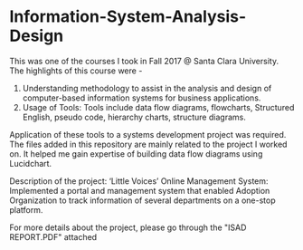 # Information-System-Analysis-Design

This was one of the courses I took in Fall 2017 @ Santa Clara University. The highlights of this course were -
 1. Understanding methodology to assist in the analysis and design of computer-based information systems for business applications. 
 2. Usage of Tools: Tools include data flow diagrams, flowcharts, Structured English, pseudo code, hierarchy charts, structure diagrams. 

Application of these tools to a systems development project was required. The files added in this repository are mainly related to the project I worked on. It helped me gain expertise of building data flow diagrams using Lucidchart.

Description of the project:
‘Little Voices’ Online Management System: Implemented a portal and management system that enabled Adoption Organization to track information of several departments on a one-stop platform.

For more details about the project, please go through the "ISAD REPORT.PDF" attached
